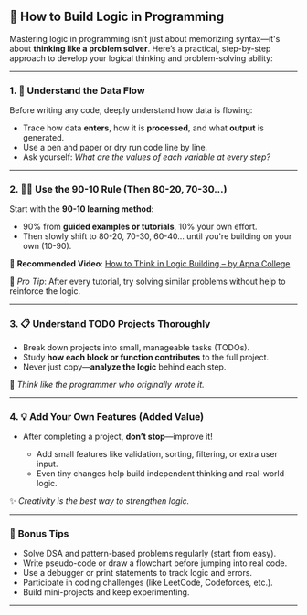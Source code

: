 

## 🧠 How to Build Logic in Programming

Mastering logic in programming isn’t just about memorizing syntax—it's about **thinking like a problem solver**. Here’s a practical, step-by-step approach to develop your logical thinking and problem-solving ability:

---

### 1. 🔄 **Understand the Data Flow**

Before writing any code, deeply understand how data is flowing:

* Trace how data **enters**, how it is **processed**, and what **output** is generated.
* Use a pen and paper or dry run code line by line.
* Ask yourself: *What are the values of each variable at every step?*

---

### 2. 🧑‍🏫 **Use the 90-10 Rule (Then 80-20, 70-30…)**

Start with the **90-10 learning method**:

* 90% from **guided examples or tutorials**, 10% your own effort.
* Then slowly shift to 80-20, 70-30, 60-40... until you're building on your own (10-90).

🔗 **Recommended Video**: [How to Think in Logic Building – by Apna College](https://www.youtube.com/watch?v=HbNfCM4ilBQ)

📝 *Pro Tip*: After every tutorial, try solving similar problems without help to reinforce the logic.

---

### 3. 📋 **Understand TODO Projects Thoroughly**

* Break down projects into small, manageable tasks (TODOs).
* Study **how each block or function contributes** to the full project.
* Never just copy—**analyze the logic** behind each step.

🧠 *Think like the programmer who originally wrote it.*

---

### 4. 💡 **Add Your Own Features (Added Value)**

* After completing a project, **don’t stop**—improve it!

  * Add small features like validation, sorting, filtering, or extra user input.
  * Even tiny changes help build independent thinking and real-world logic.

✨ *Creativity is the best way to strengthen logic.*

---

### 🌱 **Bonus Tips**

* Solve DSA and pattern-based problems regularly (start from easy).
* Write pseudo-code or draw a flowchart before jumping into real code.
* Use a debugger or print statements to track logic and errors.
* Participate in coding challenges (like LeetCode, Codeforces, etc.).
* Build mini-projects and keep experimenting.

---
